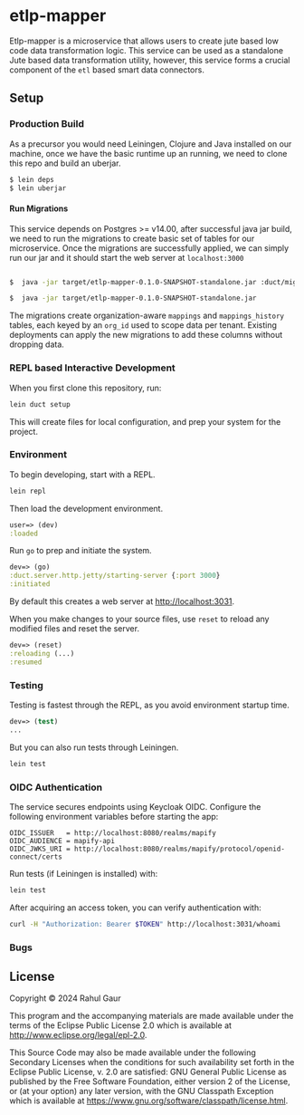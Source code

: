 # etlp-mapper

Etlp-mapper is a microservice that allows users to create jute based low code data transformation logic.
This service can be used as a standalone Jute based data transformation utility, however, this service forms a crucial component of the `etl` based smart data connectors.


## Setup


### Production Build

As a precursor you would need Leiningen, Clojure and Java installed on our machine, once we have the basic runtime up an running, we need to clone this repo and build an uberjar.


```sh
$ lein deps
$ lein uberjar

```

#### Run Migrations

This service depends on Postgres >= v14.00, after successful java jar build, we need to run the migrations to create basic set of tables for our microservice. Once the migrations are successfully applied, we can simply run our jar and it should start the web server at `localhost:3000`


```sh

$  java -jar target/etlp-mapper-0.1.0-SNAPSHOT-standalone.jar :duct/migrator

$  java -jar target/etlp-mapper-0.1.0-SNAPSHOT-standalone.jar

```

The migrations create organization-aware `mappings` and `mappings_history` tables, each keyed by an `org_id` used to scope data per tenant. Existing deployments can apply the new migrations to add these columns without dropping data.



### REPL based Interactive Development

When you first clone this repository, run:

```sh
lein duct setup
```

This will create files for local configuration, and prep your system
for the project.

### Environment

To begin developing, start with a REPL.

```sh
lein repl
```

Then load the development environment.

```clojure
user=> (dev)
:loaded
```

Run `go` to prep and initiate the system.

```clojure
dev=> (go)
:duct.server.http.jetty/starting-server {:port 3000}
:initiated
```

By default this creates a web server at <http://localhost:3031>.

When you make changes to your source files, use `reset` to reload any
modified files and reset the server.

```clojure
dev=> (reset)
:reloading (...)
:resumed
```

### Testing

Testing is fastest through the REPL, as you avoid environment startup
time.

```clojure
dev=> (test)
...
```

But you can also run tests through Leiningen.

```sh
lein test
```

### OIDC Authentication

The service secures endpoints using Keycloak OIDC. Configure the
following environment variables before starting the app:

```
OIDC_ISSUER   = http://localhost:8080/realms/mapify
OIDC_AUDIENCE = mapify-api
OIDC_JWKS_URI = http://localhost:8080/realms/mapify/protocol/openid-connect/certs
```

Run tests (if Leiningen is installed) with:

```sh
lein test
```

After acquiring an access token, you can verify authentication with:

```sh
curl -H "Authorization: Bearer $TOKEN" http://localhost:3031/whoami
```

### Bugs

## License

Copyright © 2024 Rahul Gaur

This program and the accompanying materials are made available under the
terms of the Eclipse Public License 2.0 which is available at
http://www.eclipse.org/legal/epl-2.0.

This Source Code may also be made available under the following Secondary
Licenses when the conditions for such availability set forth in the Eclipse
Public License, v. 2.0 are satisfied: GNU General Public License as published by
the Free Software Foundation, either version 2 of the License, or (at your
option) any later version, with the GNU Classpath Exception which is available
at https://www.gnu.org/software/classpath/license.html.
